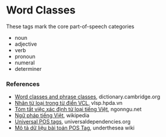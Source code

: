 # Word Classes

These tags mark the core part-of-speech categories

* noun
* adjective
* verb
* pronoun
* numeral
* determiner

### References

* [Word classes and phrase classes](https://dictionary.cambridge.org/grammar/british-grammar/word-classes-and-phrase-classes), dictionary.cambridge.org
* [Nhãn từ loại trong từ điển VCL](https://vlsp.hpda.vn/demo/vcl/PoSTag.htm), vlsp.hpda.vn
* [Tóm tắt việc xác định từ loại tiếng Việt](https://ngonngu.net/tuloai_nhc/163), ngonngu.net
* [Ngữ pháp tiếng Việt](https://vi.wikipedia.org/wiki/Ngữ_pháp_tiếng_Việt), wikipedia
* [Universal POS tags](https://universaldependencies.org/u/pos/index.html), universaldependencies.org
* [Mô tả dữ liệu bài toán POS Tag](https://github.com/undertheseanlp/underthesea/wiki/Mô-tả-dữ-liệu-bài-toán-POS-Tag), underthesea wiki